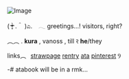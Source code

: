 ![Image](https://github.com/user-attachments/assets/b976f00f-0e56-4ff6-95f9-738ad3c1f93e)

( ᵒ̴̶̷̣̥̀ .＾ )ಎ.  ⠀𓂃  greetings...!  visitors, right?

︵︵  . **kura** , vanoss , till ꣒   **he**/they 

links︵⠀[strawpage](https://tillcito.straw.page/) [rentry](https://rentry.co/kuraxxj) [ata](https://orangeguy.atabook.org/) [pinterest](https://pin.it/26oG2co2J) Ⳋ

-# atabook will be in a rmk...
